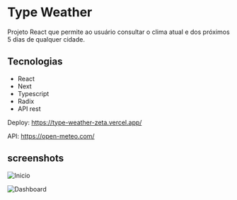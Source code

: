 # Type Weather

Projeto React que permite ao usuário consultar o clima atual e dos próximos 5 dias de qualquer cidade.

## Tecnologias

- React
- Next
- Typescript
- Radix
- API rest

Deploy: https://type-weather-zeta.vercel.app/

API: https://open-meteo.com/

## screenshots

![Inicio](https://raw.githubusercontent.com/MateusGustavoDev/type-weather/main/public/screenshots/02.png)

![Dashboard](https://raw.githubusercontent.com/MateusGustavoDev/type-weather/main/public/screenshots/01.png)


